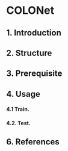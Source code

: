 # COLONet

## 1. Introduction




## 2. Structure




## 3. Prerequisite




## 4. Usage

#### 4.1 Train.




#### 4.2. Test.




## 6. References


